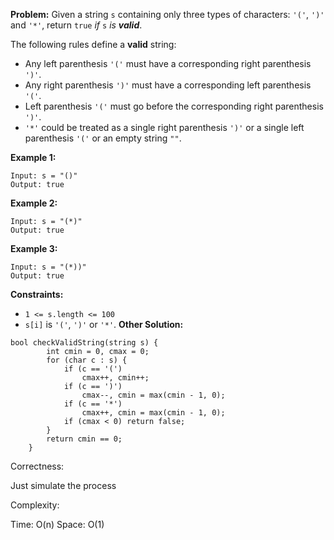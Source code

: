 **Problem:**
Given a string `s` containing only three types of characters: `'('`, `')'` and `'*'`, return `true` *if* `s` *is **valid***.

The following rules define a **valid** string:

- Any left parenthesis `'('` must have a corresponding right parenthesis `')'`.
- Any right parenthesis `')'` must have a corresponding left parenthesis `'('`.
- Left parenthesis `'('` must go before the corresponding right parenthesis `')'`.
- `'*'` could be treated as a single right parenthesis `')'` or a single left parenthesis `'('` or an empty string `""`.

 

**Example 1:**

```
Input: s = "()"
Output: true
```

**Example 2:**

```
Input: s = "(*)"
Output: true
```

**Example 3:**

```
Input: s = "(*))"
Output: true
```

 

**Constraints:**

- `1 <= s.length <= 100`
- `s[i]` is `'('`, `')'` or `'*'`.
**Other Solution:**
```
bool checkValidString(string s) {
        int cmin = 0, cmax = 0;
        for (char c : s) {
            if (c == '(')
                cmax++, cmin++;
            if (c == ')')
                cmax--, cmin = max(cmin - 1, 0);
            if (c == '*')
                cmax++, cmin = max(cmin - 1, 0);
            if (cmax < 0) return false;
        }
        return cmin == 0;
    }
```
Correctness:

Just simulate the process

Complexity:

Time: O(n)
Space: O(1)